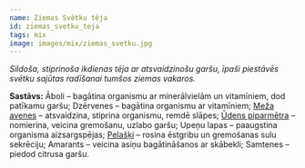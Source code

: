 ```yaml
---
name: Ziemas Svētku tēja
id: ziemas_svetku_teja
tags: mix
image: images/mix/ziemas_svetku.jpg
---
```

*Sildoša, stiprinoša ikdienas tēja ar atsvaidzinošu garšu, īpaši piestāvēs svētku sajūtas radīšanai tumšos ziemas vakaros.*

**Sastāvs:**
Āboli – bagātina organismu ar minerālvielām un vitamīniem, dod patīkamu garšu;
Dzērvenes – bagātina organismu ar vitamīniem;
<a href="https://www.danga.lv/mono/#meza_avenes">Meža avenes</a> – atsvaidzina, stiprina organismu, remdē slāpes;
<a href="https://www.danga.lv/mono/#udens_piparmetra">Ūdens piparmētra</a> – nomierina, veicina gremošanu, uzlabo garšu;
Upeņu lapas – paaugstina organisma aizsargspējas;
<a href="https://www.danga.lv/mono/#pelaski">Pelašķi</a> – rosina ēstgribu un gremošanas sulu sekrēciju;
Amarants – veicina asiņu bagātināšanos ar skābekli;
Samtenes – piedod citrusa garšu.